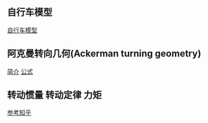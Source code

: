 ## 自行车模型
[自行车模型](https://zhuanlan.zhihu.com/p/103834150)

## 阿克曼转向几何(Ackerman turning geometry)
[简介](https://zhuanlan.zhihu.com/p/668474109)
[公式](https://www.mathworks.com/help/vdynblks/ref/kinematicsteering.html)

## 转动惯量 转动定律 力矩 
[参考知乎](https://zhuanlan.zhihu.com/p/681163731)